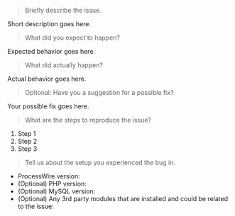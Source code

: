 <!-- Please answer the following questions. -->

> Briefly describe the issue.
<!-- Provide a more detailed introduction to the issue. -->

Short description goes here.

> What did you expect to happen?
<!-- Tell us what should happen. -->

Expected behavior goes here.

> What did actually happen?
<!-- Tell us what happens instead. -->

Actual behavior goes here.

> Optional: Have you a suggestion for a possible fix?
<!-- Any hint to a solution is appreciated. -->

Your possible fix goes here.

> What are the steps to reproduce the issue?
<!-- Provide an unambiguous set of steps to reproduce the issue. -->

1. Step 1
2. Step 2
3. Step 3

> Tell us about the setup you experienced the bug in.
<!--
* Include as many relevant details about your environment setup.
* Hint: Using the Tracy Debugger module makes this a breeze: https://processwire.com/talk/topic/12208-tracy-debugger/?page=28#comment-128772 You can get it here: (http://modules.processwire.com/modules/tracy-debugger/)
-->

* ProcessWire version:
* (Optional) PHP version: 
* (Optional) MySQL version: 
* (Optional) Any 3rd party modules that are installed and could be related to the issue:

<!--
* When possible please confirm the issue on a separate installation before submitting an issue report.
* When the issue is resolved, please close it.
* Please do not submit feature requests to this repository, instead use the requests repository: https://github.com/processwire/processwire-requests/issues
* Please do not use this repository for ProcessWire support, instead use the support forum: https://processwire.com/talk/
-->
